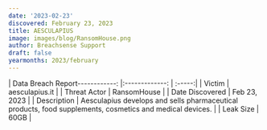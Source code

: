 ```yaml
---
date: '2023-02-23'
discovered: February 23, 2023
title: AESCULAPIUS
image: images/blog/RansomHouse.png
author: Breachsense Support
draft: false
yearmonths: 2023/february
---
```


| Data Breach Report------------:     |:-------------:    | :-----:|
| Victim      | aesculapius.it      | 
| Threat Actor      | RansomHouse      | 
| Date Discovered      | Feb 23, 2023      | 
| Description      |  Aesculapius develops and sells pharmaceutical products, food supplements, cosmetics and medical devices.      | 
| Leak Size      | 60GB      | 

